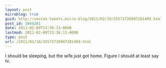 ```yaml
---
layout: post
microblog: true
guid: http://vmstan-tweets.micro.blog/2011/02/10/35572726907281409.html
post_id: 3044281
date: 2011-02-09T23:36:13-0600
lastmod: 2011-02-09T23:36:13-0600
type: post
url: /2011/02/10/35572726907281409.html
---
```

I should be sleeping, but the wife just got home. Figure I should at least say hi.
